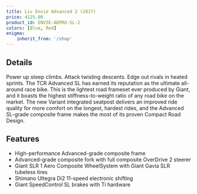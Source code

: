 ```yaml
---
title: Liv Envie Advanced 2 (2017)
price: 4125.00
product_id: ENVIE-ADPRO-SL-2
colors: [Blue, Red]
enigma:
    inherit_from: '/shop'
---
```


## Details 

Power up steep climbs. Attack twisting descents. Edge out rivals in heated sprints. The TCR Advanced SL has earned its reputation as the ultimate all-around race bike. This is the lightest road frameset ever produced by Giant, and it boasts the highest stiffness-to-weight ratio of any road bike on the market. The new Variant integrated seatpost delivers an improved ride quality for more comfort on the longest, hardest rides, and the Advanced SL-grade composite frame makes the most of its proven Compact Road Design.

## Features

* High-performance Advanced-grade composite frame
* Advanced-grade composite fork with full composite OverDrive 2 steerer
* Giant SLR 1 Aero Composite WheelSystem with Giant Gavia SLR tubeless tires
* Shimano Ultegra Di2 11-speed electronic shifting
* Giant SpeedControl SL brakes with Ti hardware